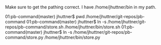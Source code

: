 Make sure to get the pathing correct.  I have /home/jhuttner/bin in my path.

01:pb-command(master) jhuttner$ pwd
/home/jhuttner/git-repos/pb-command
01:pb-command(master) jhuttner$ ln -s /home/jhuttner/git-repos/pb-command/store.sh /home/jhuttner/bin/store.sh
01:pb-command(master) jhuttner$ ln -s /home/jhuttner/git-repos/pb-command/store.py /home/jhuttner/bin/store.py
